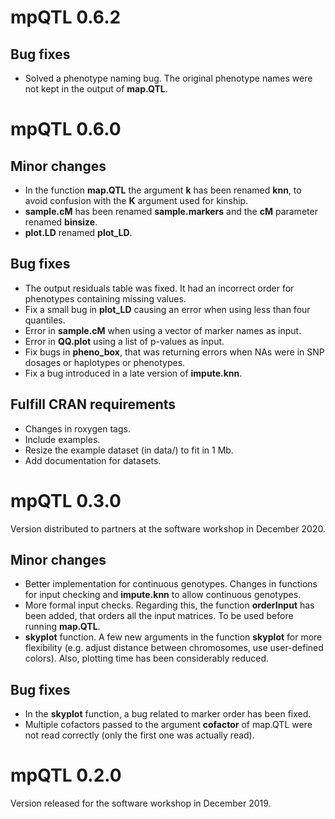 # mpQTL 0.6.2

## Bug fixes

- Solved a phenotype naming bug. The original phenotype names were not kept in
  the output of **map.QTL**.


# mpQTL 0.6.0

## Minor changes

- In the function **map.QTL** the argument **k** has been renamed **knn**, to
  avoid confusion with the **K** argument used for kinship. 
- **sample.cM** has been renamed **sample.markers** and the **cM** parameter
  renamed **binsize**. 
- **plot.LD** renamed **plot_LD**.

## Bug fixes

- The output residuals table was fixed. It had an incorrect order for
  phenotypes containing missing values.
- Fix a small bug in **plot_LD** causing an error when using less than four 
  quantiles.
- Error in **sample.cM** when using a vector of marker names as input.
- Error in **QQ.plot** using a list of p-values as input.
- Fix bugs in **pheno_box**, that was returning errors when NAs were in
  SNP dosages or haplotypes or phenotypes.
- Fix a bug introduced in a late version of **impute.knn**.
  

## Fulfill CRAN requirements

- Changes in roxygen tags.
- Include examples.
- Resize the example dataset (in data/) to fit in 1 Mb.
- Add documentation for datasets.


# mpQTL 0.3.0
Version distributed to partners at the software workshop in December 2020.

## Minor changes

- Better implementation for continuous genotypes. 
  Changes in functions for input checking and **impute.knn** to allow continuous 
  genotypes.
- More formal input checks. 
  Regarding this, the function **orderInput** has been added, that orders all
  the input matrices. To be used before running **map.QTL**.
- **skyplot** function.
  A few new arguments in the function **skyplot** for more flexibility (e.g. 
  adjust distance between chromosomes, use user-defined colors). Also, 
  plotting time has been considerably reduced.


## Bug fixes

- In the **skyplot** function, a bug related to marker order has been fixed.
- Multiple cofactors passed to the argument **cofactor** of map.QTL were not
  read correctly (only the first one was actually read). 



# mpQTL 0.2.0
Version released for the software workshop in December 2019.
